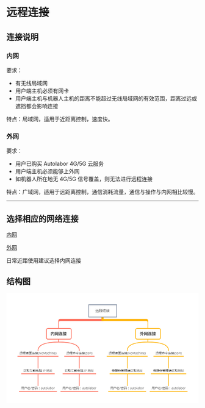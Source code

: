 # 远程连接


## 连接说明

### 内网

要求：

* 有无线局域网
* 用户端主机必须有网卡
* 用户端主机与机器人主机的距离不能超过无线局域网的有效范围，距离过远或遮挡都会影响连接

特点：局域网，适用于近距离控制，速度快。

### 外网

要求：

* 用户已购买 Autolabor 4G/5G 云服务
* 用户端主机必须能够上外网
* 如机器人所在地无 4G/5G 信号覆盖，则无法进行远程连接

特点：广域网，适用于远距离控制，通信消耗流量，通信与操作与内网相比较慢。

***

## 选择相应的网络连接

<p><a href="/usedoc/navigationKit2/version_two/network/inner-connect">内网</a></p>
<p><a href="/usedoc/navigationKit2/version_two/network/outer-connect">外网</a></p>

日常近距使用建议选择内网连接

## 结构图

![](imgs/connect.png)












